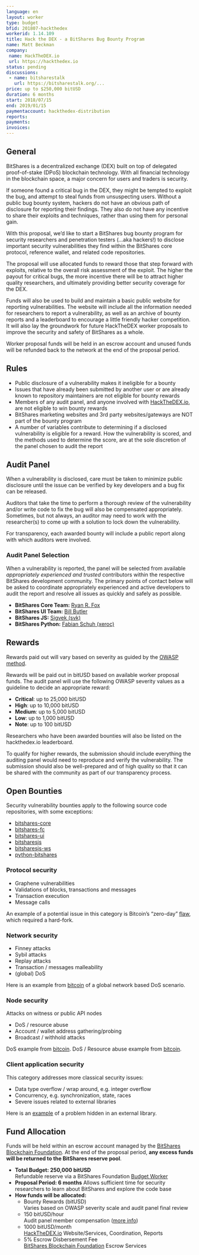 ```yaml
---
language: en
layout: worker
type: budget
bfid: 201807-hackthedex
workerid: 1.14.109
title: Hack the DEX - a BitShares Bug Bounty Program
name: Matt Beckman
company:
 name: HackTheDEX.io
 url: https://hackthedex.io
status: pending
discussions:
 - name: bitsharestalk
   url: https://bitsharestalk.org/...
price: up to $250,000 bitUSD
duration: 6 months
start: 2018/07/15
end: 2019/01/15
paymentaccount: hackthedex-distribution
reports:
payments:
invoices:
---
```


## General
BitShares is a decentralized exchange (DEX) built on top of delegated
proof-of-stake (DPoS) blockchain technology. With all financial
technology in the blockchain space, a major concern for users and
traders is security.

If someone found a critical bug in the DEX, they might be tempted to
exploit the bug, and attempt to steal funds from unsuspecting users.
Without a public bug bounty system, hackers do not have an obvious path
of disclosure for reporting their findings. They also do not have any
incentive to share their exploits and techniques, rather than using them
for personal gain.

With this proposal, we’d like to start a BitShares bug bounty program
for security researchers and penetration testers (...aka hackers!) to
disclose important security vulnerabilities they find within the
BitShares core protocol, reference wallet, and related code
repositories.

The proposal will use allocated funds to reward those that step forward
with exploits, relative to the overall risk assessment of the exploit.
The higher the payout for critical bugs, the more incentive there will
be to attract higher quality researchers, and ultimately providing
better security coverage for the DEX.

Funds will also be used to build and maintain a basic public website for
reporting vulnerabilities. The website will include all the information
needed for researchers to report a vulnerability, as well as an archive
of bounty reports and a leaderboard to encourage a little friendly
hacker competition. It will also lay the groundwork for future
HackTheDEX worker proposals to improve the security and safety of
BitShares as a whole.

Worker proposal funds will be held in an escrow account and unused funds
will be refunded back to the network at the end of the proposal period.

## Rules
*   Public disclosure of a vulnerability makes it ineligible for a bounty
*   Issues that have already been submitted by another user or are
    already known to repository maintainers are not eligible for bounty
    rewards
*   Members of any audit panel, and anyone involved with
    [HackTheDEX.io](https://hackthedex.io/), are not eligible to win
    bounty rewards
*   BitShares marketing websites and 3rd party websites/gateways are NOT
    part of the bounty program
*   A number of variables contribute to determining if a disclosed
    vulnerability is eligible for a reward. How the vulnerability is
    scored, and the methods used to determine the score, are at the sole
    discretion of the panel chosen to audit the report

## Audit Panel
When a vulnerability is disclosed, care must be taken to minimize public
disclosure until the issue can be verified by key developers and a bug
fix can be released.

Auditors that take the time to perform a thorough review of the
vulnerability and/or write code to fix the bug will also be compensated
appropriately. Sometimes, but not always, an auditor may need to work
with the researcher(s) to come up with a solution to lock down the
vulnerability.

For transparency, each awarded bounty will include a public report along
with which auditors were involved.

### Audit Panel Selection
When a vulnerability is reported, the panel will be selected from
available _appropriately experienced and trusted_ contributors within
the respective BitShares development community. The primary points of
contact below will be asked to coordinate appropriately experienced and
active developers to audit the report and resolve all issues as quickly
and safely as possible.

*   **BitShares Core Team:** [Ryan R. Fox](https://steemit.com/@fox)
*   **BitShares UI Team:** [Bill Butler](https://steemit.com/@billbutler)
*   **BitShares JS:** [Sigvek (svk)](https://steemit.com/@svk)
*   **BitShares Python:** [Fabian Schuh (xeroc)](https://steemit.com/@xeroc)

## Rewards
Rewards paid out will vary based on severity as guided by the [OWASP
method](https://www.owasp.org/index.php/OWASP_Risk_Rating_Methodology).

Rewards will be paid out in bitUSD based on available worker proposal
funds. The audit panel will use the following OWASP severity values as a
guideline to decide an appropriate reward:

*   **Critical**: up to 25,000 bitUSD
*   **High**: up to 10,000 bitUSD
*   **Medium**: up to 5,000 bitUSD
*   **Low**: up to 1,000 bitUSD
*   **Note**: up to 100 bitUSD

Researchers who have been awarded bounties will also be listed on the
hackthedex.io leaderboard.

To qualify for higher rewards, the submission should include everything
the auditing panel would need to reproduce and verify the vulnerability.
The submission should also be well-prepared and of high quality so that
it can be shared with the community as part of our transparency process.

## Open Bounties
Security vulnerability bounties apply to the following source code
repositories, with some exceptions:

*   [bitshares-core](https://github.com/bitshares/bitshares-core)
*   [bitshares-fc](https://github.com/bitshares/bitshares-fc)
*   [bitshares-ui](https://github.com/bitshares/bitshares-ui)
*   [bitsharesjs](https://github.com/bitshares/bitsharesjs)
*   [bitsharesjs-ws](https://github.com/bitshares/bitsharesjs-ws)
*   [python-bitshares](https://github.com/bitshares/python-bitshares)

### **Protocol security**

*   Graphene vulnerabilities
*   Validations of blocks, transactions and messages
*   Transaction execution
*   Message calls

An example of a potential issue in this category is Bitcoin’s “zero-day” [flaw](https://en.bitcoin.it/wiki/CVE-2010-5139), which required a hard-fork.

### **Network security**

*   Finney attacks
*   Sybil attacks
*   Replay attacks
*   Transaction / messages malleability
*   (global) DoS

Here is an example from [bitcoin](https://en.bitcoin.it/wiki/CVE-2012-4684) of a global network based DoS scenario.

### **Node security**

Attacks on witness or public API nodes

*   DoS / resource abuse
*   Account / wallet address gathering/probing
*   Broadcast / withhold attacks

DoS example from [bitcoin](https://bitcointalk.org/index.php?topic=287351). DoS / Resource abuse example from [bitcoin](https://en.bitcoin.it/wiki/CVE-2013-2293).

### **Client application security**

This category addresses more classical security issues:

*   Data type overflow / wrap around, e.g. integer overflow
*   Concurrency, e.g. synchronization, state, races
*   Severe issues related to external libraries

Here is an [example](http://bitcoinmagazine.com/3668/bitcoin-network-shaken-by-blockchain-fork/) of a problem hidden in an external library.

## Fund Allocation
Funds will be held within an escrow account managed by the [BitShares
Blockchain Foundation](http://www.bitshares.foundation/). At the end of
the proposal period, **any excess funds will be returned to the
BitShares reserve pool**.

*   **Total Budget: 250,000 bitUSD**  
    Refundable reserve via a BitShares Foundation [Budget Worker](http://www.bitshares.foundation/worker/) 
*   **Proposal Period: 6 months**
    Allows sufficient time for security researchers to learn about BitShares and explore the code base
*   **How funds will be allocated:**
    * Bounty Rewards (bitUSD)  
    Varies based on OWASP severity scale and audit panel final review  
    * 150 bitUSD/hour  
    Audit panel member compensation ([more info](#audit-panel))  
    * 1000 bitUSD/month  
    [HackTheDEX.io](https://hackthedex.io/) Website/Services, Coordination, Reports  
    * 5% Escrow Disbersement Fee  
    [BitShares Blockchain Foundation](http://www.bitshares.foundation/) Escrow Services  

